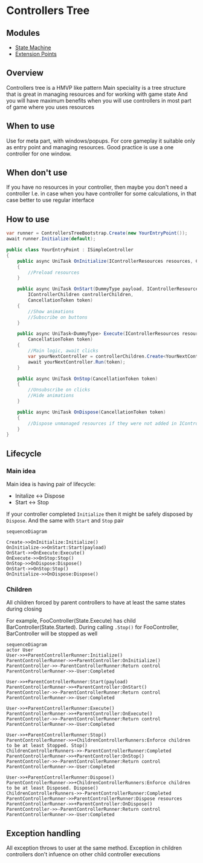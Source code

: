 # Controllers Tree

## Modules
- [State Machine](../com.package.controllerstree.addons.extensionpoints/Documentation/README.md)
- [Extension Points](../com.package.controllerstree.addons.extensionpoints/Documentation/README.md)


## Overview
Controllers tree is a HMVP like pattern
Main speciality is a tree structure that is great in managing resources and for working with game state
And you will have maximum benefits when you will use controllers in most part of game where you uses resources

## When to use
Use for meta part, with windows/popups. For core gameplay it suitable only as entry point and managing resources.
Good practice is use a one controller for one window.

## When don't use
If you have no resources in your controller, then maybe you don't need a controller
I.e. in case when you have controller for some calculations, in that case better to use regular interface

## How to use
```csharp
var runner = ControllersTreeBootstrap.Create(new YourEntryPoint());
await runner.Initialize(default);

public class YourEntryPoint : ISimpleController
{
    public async UniTask OnInitialize(IControllerResources resources, CancellationToken token)
    {
        //Preload resources
    }

    public async UniTask OnStart(DummyType payload, IControllerResources resources,
        IControllerChildren controllerChildren,
        CancellationToken token)
    {
        //Show animations
        //Subscribe on buttons
    }

    public async UniTask<DummyType> Execute(IControllerResources resources, IControllerChildren controllerChildren,
        CancellationToken token)
    {
        //Main logic, await clicks
        var yourNextController = controllerChildren.Create<YourNextController>(this, () => new YourNextController());
        await yourNextController.Run(token);
    }

    public async UniTask OnStop(CancellationToken token)
    {
        //Unsubscribe on clicks
        //Hide animations
    }

    public async UniTask OnDispose(CancellationToken token)
    {
        //Dispose unmanaged resources if they were not added in IControllerResources
    }
}
```

## Lifecycle
### Main idea
Main idea is having pair of lifecycle:
- Initalize <-> Dispose
- Start <-> Stop

If your controller completed `Initialize` then it might be safely disposed by `Dispose`. And the same with `Start` and `Stop` pair

```mermaid
sequenceDiagram
    
Create->>OnInitialize:Initialize()
OnInitialize->>OnStart:Start(payload)
OnStart->>OnExecute:Execute()
OnExecute->>OnStop:Stop()
OnStop->>OnDispose:Dispose()
OnStart->>OnStop:Stop()
OnInitialize->>OnDispose:Dispose()
```

### Children
All children forced by parent controllers to have at least the same states during closing

For example, FooController(State.Execute) has child BarController(State.Started). During calling `.Stop()` for FooController, BarController will be stopped as well

```mermaid
sequenceDiagram
actor User
User->>+ParentControllerRunner:Initialize()
ParentControllerRunner->>+ParentController:OnInitialize()
ParentController->>-ParentControllerRunner:Return control
ParentControllerRunner->>-User:Completed

User->>+ParentControllerRunner:Start(payload)
ParentControllerRunner->>+ParentController:OnStart()
ParentController->>-ParentControllerRunner:Return control
ParentControllerRunner->>-User:Completed

User->>+ParentControllerRunner:Execute()
ParentControllerRunner->>+ParentController:OnExecute()
ParentController->>-ParentControllerRunner:Return control
ParentControllerRunner->>-User:Completed

User->>+ParentControllerRunner:Stop()
ParentControllerRunner->>+ChildrenControllerRunners:Enforce children to be at least Stopped. Stop()
ChildrenControllerRunners->>-ParentControllerRunner:Completed
ParentControllerRunner->>+ParentController:OnStop()
ParentController->>-ParentControllerRunner:Return control
ParentControllerRunner->>-User:Completed

User->>+ParentControllerRunner:Dispose()
ParentControllerRunner->>+ChildrenControllerRunners:Enforce children to be at least Disposed. Dispose()
ChildrenControllerRunners->>-ParentControllerRunner:Completed
ParentControllerRunner->>ParentControllerRunner:Dispose resources
ParentControllerRunner->>+ParentController:OnDispose()
ParentController->>-ParentControllerRunner:Return control
ParentControllerRunner->>-User:Completed
```

## Exception handling
All exception throws to user at the same method.
Exception in children controllers don't infuence on other child controller executions

